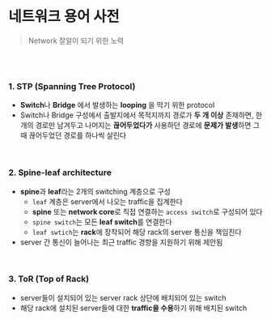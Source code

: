 # 네트워크 용어 사전

> Network 잘알이 되기 위한 노력

<br>

<br>

### 1. STP (Spanning Tree Protocol)

- **Switch**나 **Bridge** 에서 발생하는 **looping** 을 막기 위한 protocol
- Switch나 Bridge 구성에서 출발지에서 목적지까지 경로가 **두 개 이상** 존재하면, 한 개의 경로만 남겨두고 나머지는 **끊어두었다가** 사용하던 경로에 **문제가 발생**하면 그 때 끊어두었던 경로를 하나씩 살린다

<br>

### 2. Spine-leaf architecture

- **spine**과 **leaf**라는 2개의 switching 계층으로 구성
  - `leaf` 계층은 server에서 나오는 traffic을 집계한다
  - **spine** 또는 **network core**로 직접 연결하는 `access switch`로 구성되어 있다
  - `spine switch`는 모든 **leaf switch**를 연결한다
  - `leaf swtich`는 **rack**에 장착되어 해당 rack의 server 통신을 책임진다
- server 간 통신이 늘어나는 최근 traffic 경향을 지원하기 위해 제안됨

<br>

### 3. ToR (Top of Rack)

- server들이 설치되어 있는 server rack 상단에 배치되어 있는 switch
- 해당 rack에 설치된 server들에 대한 **traffic을 수용**하기 위해 배치된 switch

<br>





